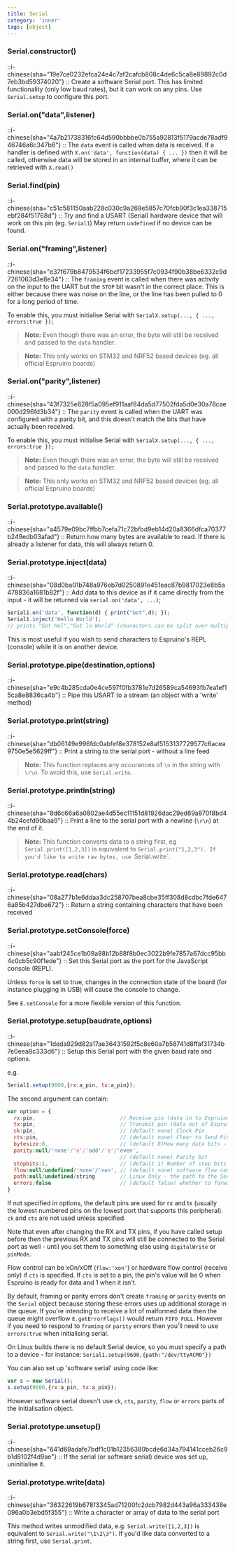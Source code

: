 ```yaml
---
title: Serial
category: 'inner'
tags: [object]
---
```


<!--constructor--> 

### Serial.constructor()

::i-chinese{sha="19e7ce0232efca24e4c7af2cafcb808c4de6c5ca8e89892c0d7eb3bd59374020"}
::
Create a software Serial port. This has limited functionality (only low baud rates), but it can work on any pins.
Use `Serial.setup` to configure this port.

<!--4--> 

### Serial.on("data",listener)

::i-chinese{sha="4a7b21738316fc64d590bbbbe0b755a92813f5179acde78adf946746a6c347b6"}
::
The `data` event is called when data is received. If a handler is defined with
`X.on('data', function(data) { ... })` then it will be called, otherwise data
will be stored in an internal buffer, where it can be retrieved with `X.read()`

### Serial.find(pin)

::i-chinese{sha="c51c581150aab228c030c9a269e5857c70fcb90f3c1ea338715ebf284f51768d"}
::
Try and find a USART (Serial) hardware device that will work on this pin (eg. `Serial1`)
May return `undefined` if no device can be found.

### Serial.on("framing",listener)

::i-chinese{sha="e37f679b8479534f6bcf17233955f7c0934f90b38be6332c9d7261063d3e8e34"}
::
The `framing` event is called when there was activity on the input to the UART
but the `STOP` bit wasn't in the correct place. This is either because there was
noise on the line, or the line has been pulled to 0 for a long period of time.

To enable this, you must initialise Serial with `SerialX.setup(..., { ...,
errors:true });`

> **Note:** Even though there was an error, the byte will still be received and
passed to the `data` handler.

> **Note:** This only works on STM32 and NRF52 based devices (eg. all official Espruino boards)

### Serial.on("parity",listener)

::i-chinese{sha="43f7325e828f5a095ef911aaf84da5d77502fda5d0e30a78cae000d296fd3b34"}
::
The `parity` event is called when the UART was configured with a parity bit, and
this doesn't match the bits that have actually been received.

To enable this, you must initialise Serial with `SerialX.setup(..., { ...,
errors:true });`

> **Note:** Even though there was an error, the byte will still be received and
passed to the `data` handler.

> **Note:** This only works on STM32 and NRF52 based devices (eg. all official Espruino boards)

<!--10--> 

### Serial.prototype.available()

::i-chinese{sha="a4579e09bc7ffbb7cefa71c72bfbd9eb14d20a8366dfca70377b249edb03afad"}
::
Return how many bytes are available to read. If there is already a listener for
data, this will always return 0.

### Serial.prototype.inject(data)

::i-chinese{sha="08d0ba01b748a976eb7d0250891e451eac87b9817023e8b5a478836a1681b82f"}
::
Add data to this device as if it came directly from the input - it will be
returned via `serial.on('data', ...)`;

```javascript
Serial1.on('data', function(d) { print("Got",d); });
Serial1.inject('Hello World');
// prints "Got Hel","Got lo World" (characters can be split over multiple callbacks)
```

This is most useful if you wish to send characters to Espruino's REPL (console)
while it is on another device.

### Serial.prototype.pipe(destination,options)

::i-chinese{sha="e9c4b285cda0e4ce597f0fb3781e7d26589ca54693fb7ea1ef15ca8e8836ca4b"}
::
Pipe this USART to a stream (an object with a 'write' method)

### Serial.prototype.print(string)

::i-chinese{sha="db06149e996fdc0abfef8e378152e8af5153137729577c6acea9750e5e5629ff"}
::
Print a string to the serial port - without a line feed

> **Note:** This function replaces any occurances of `\n` in the string with `\r\n`. To avoid this, use `Serial.write`.

### Serial.prototype.println(string)

::i-chinese{sha="8d6c66a6a0802ae4d55ec11151d81926dac29ed89a870f8bd44b24cefd90baa9"}
::
Print a line to the serial port with a newline (`\r\n`) at the end of it.

> **Note:** This function converts data to a string first, eg `Serial.print([1,2,3])` is equivalent to `Serial.print("1,2,3"). If you'd like to write raw bytes, use `Serial.write`.

### Serial.prototype.read(chars)

::i-chinese{sha="08a277b1e6ddaa3dc258707bea8cbe35ff308d8cdbc7fde6476a85b427dbe672"}
::
Return a string containing characters that have been received

### Serial.prototype.setConsole(force)

::i-chinese{sha="aabf245ce1b09a88b12b88f8b0ec3022b9fe7857a67dcc95bb4c0cb5c90f1ede"}
::
Set this Serial port as the port for the JavaScript console (REPL).

Unless `force` is set to true, changes in the connection state of the board (for
instance plugging in USB) will cause the console to change.

See `E.setConsole` for a more flexible version of this function.

### Serial.prototype.setup(baudrate,options)

::i-chinese{sha="1deda929d82a17ae36431592f5c8e60a7b58741d8ffaf31734b7e0eea8c333d6"}
::
Setup this Serial port with the given baud rate and options.

e.g.

```javascript
Serial1.setup(9600,{rx:a_pin, tx:a_pin});
```

The second argument can contain:

```javascript
var option = {
  rx:pin,                           // Receive pin (data in to Espruino)
  tx:pin,                           // Transmit pin (data out of Espruino)
  ck:pin,                           // (default none) Clock Pin
  cts:pin,                          // (default none) Clear to Send Pin
  bytesize:8,                       // (default 8)How many data bits - 7 or 8
  parity:null/'none'/'o'/'odd'/'e'/'even', 
                                    // (default none) Parity bit
  stopbits:1,                       // (default 1) Number of stop bits to use
  flow:null/undefined/'none'/'xon', // (default none) software flow control
  path:null/undefined/string        // Linux Only - the path to the Serial device to use
  errors:false                      // (default false) whether to forward framing/parity errors
}
```

If not specified in options, the default pins are used for rx and tx
(usually the lowest numbered pins on the lowest port that supports 
this peripheral). `ck` and `cts` are not used unless specified.

Note that even after changing the RX and TX pins, if you have called setup
before then the previous RX and TX pins will still be connected to the Serial
port as well - until you set them to something else using `digitalWrite` or
`pinMode`.

Flow control can be xOn/xOff (`flow:'xon'`) or hardware flow control (receive
only) if `cts` is specified. If `cts` is set to a pin, the pin's value will be 0
when Espruino is ready for data and 1 when it isn't.

By default, framing or parity errors don't create `framing` or `parity` events
on the `Serial` object because storing these errors uses up additional storage
in the queue. If you're intending to receive a lot of malformed data then the
queue might overflow `E.getErrorFlags()` would return `FIFO_FULL`. However if
you need to respond to `framing` or `parity` errors then you'll need to use
`errors:true` when initialising serial.

On Linux builds there is no default Serial device, so you must specify a path to
a device - for instance: `Serial1.setup(9600,{path:"/dev/ttyACM0"})`

You can also set up 'software serial' using code like:

```javascript
var s = new Serial();
s.setup(9600,{rx:a_pin, tx:a_pin});
```

However software serial doesn't use `ck`, `cts`, `parity`, `flow` or `errors`
parts of the initialisation object.

### Serial.prototype.unsetup()

::i-chinese{sha="641d69adafe7bdf1c01b12356380bcde6d34a794141cceb26c9b1d8102f4d9ae"}
::
If the serial (or software serial) device was set up, uninitialise it.

### Serial.prototype.write(data)

::i-chinese{sha="36322619b678f3345ad71200fc2dcb7982d443a96a333438e096a0b3ebd5f355"}
::
Write a character or array of data to the serial port

This method writes unmodified data, e.g. `Serial.write([1,2,3])` is equivalent to
`Serial.write("\1\2\3")`. If you'd like data converted to a string first, use
`Serial.print`.
